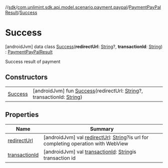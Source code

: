 //[sdk](../../../../index.md)/[com.unlimint.sdk.api.model.scenario.payment.paypal](../../index.md)/[PaymentPayPalResult](../index.md)/[Success](index.md)



# Success  
 [androidJvm] data class [Success](index.md)(**redirectUrl**: [String](https://kotlinlang.org/api/latest/jvm/stdlib/kotlin/-string/index.html)?, **transactionId**: [String](https://kotlinlang.org/api/latest/jvm/stdlib/kotlin/-string/index.html)) : [PaymentPayPalResult](../index.md)

Success result of payment

   


## Constructors  
  
| | |
|---|---|
| <a name="com.unlimint.sdk.api.model.scenario.payment.paypal/PaymentPayPalResult.Success/Success/#kotlin.String?#kotlin.String/PointingToDeclaration/"></a>[Success](-success.md)| <a name="com.unlimint.sdk.api.model.scenario.payment.paypal/PaymentPayPalResult.Success/Success/#kotlin.String?#kotlin.String/PointingToDeclaration/"></a> [androidJvm] fun [Success](-success.md)(redirectUrl: [String](https://kotlinlang.org/api/latest/jvm/stdlib/kotlin/-string/index.html)?, transactionId: [String](https://kotlinlang.org/api/latest/jvm/stdlib/kotlin/-string/index.html))   <br>|


## Properties  
  
|  Name |  Summary | 
|---|---|
| <a name="com.unlimint.sdk.api.model.scenario.payment.paypal/PaymentPayPalResult.Success/redirectUrl/#/PointingToDeclaration/"></a>[redirectUrl](redirect-url.md)| <a name="com.unlimint.sdk.api.model.scenario.payment.paypal/PaymentPayPalResult.Success/redirectUrl/#/PointingToDeclaration/"></a> [androidJvm] val [redirectUrl](redirect-url.md): [String](https://kotlinlang.org/api/latest/jvm/stdlib/kotlin/-string/index.html)?is url for completing operation with WebView   <br>|
| <a name="com.unlimint.sdk.api.model.scenario.payment.paypal/PaymentPayPalResult.Success/transactionId/#/PointingToDeclaration/"></a>[transactionId](transaction-id.md)| <a name="com.unlimint.sdk.api.model.scenario.payment.paypal/PaymentPayPalResult.Success/transactionId/#/PointingToDeclaration/"></a> [androidJvm] val [transactionId](transaction-id.md): [String](https://kotlinlang.org/api/latest/jvm/stdlib/kotlin/-string/index.html)is transaction id   <br>|

